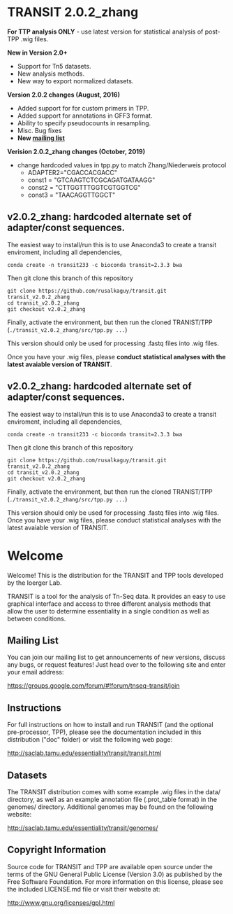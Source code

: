 # TRANSIT 2.0.2_zhang

**For TTP analysis ONLY** - use latest version for statistical analysis of post-TPP .wig files. 

**New in Version 2.0+**
 - Support for Tn5 datasets.
 - New analysis methods.
 - New way to export normalized datasets.

**Version 2.0.2 changes (August, 2016)**
- Added support for for custom primers in TPP.
- Added support for annotations in GFF3 format.
- Ability to specify pseudocounts in resampling.
- Misc. Bug fixes
- **New [mailing list](https://groups.google.com/forum/#!forum/tnseq-transit/join)**

**Verision 2.0.2_zhang changes (October, 2019)**
- change hardcoded values in tpp.py to match Zhang/Niederweis protocol
  - ADAPTER2="CGACCACGACC"
  - const1 = "GTCAAGTCTCGCAGATGATAAGG"
  - const2 = "CTTGGTTTGGTCGTGGTCG"
  - const3 = "TAACAGGTTGGCT"
  

## v2.0.2_zhang: hardcoded alternate set of adapter/const sequences.

The easiest way to install/run this is to use Anaconda3 to create a transit enviroment, including all dependencies,
```
conda create -n transit233 -c bioconda transit=2.3.3 bwa
```

Then git clone this branch of this repository
```
git clone https://github.com/rusalkaguy/transit.git transit_v2.0.2_zhang
cd transit_v2.0.2_zhang
git checkout v2.0.2_zhang
```

Finally, activate the environment, but then run the cloned TRANIST/TPP (```./transit_v2.0.2_zhang/src/tpp.py ...```)

This version should only be used for processing .fastq files into .wig files. 

Once you have your .wig files, please **conduct statistical analyses with the latest avaiable version of TRANSIT**.

## v2.0.2_zhang: hardcoded alternate set of adapter/const sequences.

The easiest way to install/run this is to use Anaconda3 to create a transit enviroment, including all dependencies,
```
conda create -n transit233 -c bioconda transit=2.3.3 bwa
```

Then git clone this branch of this repository
```
git clone https://github.com/rusalkaguy/transit.git transit_v2.0.2_zhang
cd transit_v2.0.2_zhang
git checkout v2.0.2_zhang
```

Finally, activate the environment, but then run the cloned TRANIST/TPP (```./transit_v2.0.2_zhang/src/tpp.py ...```)

This version should only be used for processing .fastq files into .wig files. Once you have your .wig files, please conduct statistical analyses with the latest avaiable version of TRANSIT.


# Welcome

Welcome! This is the distribution for the TRANSIT and TPP tools developed by the Ioerger Lab.

TRANSIT is a tool for the analysis of Tn-Seq data. It provides an easy to use graphical interface and access to three different analysis methods that allow the user to determine essentiality in a single condition as well as between conditions.

## Mailing List

You can join our mailing list to get announcements of new versions, discuss any bugs, or request features! Just head over to the following site and enter your email address:

https://groups.google.com/forum/#!forum/tnseq-transit/join




## Instructions

For full instructions on how to install and run TRANSIT (and the optional pre-processor, TPP), please see the documentation included in this distribution ("doc" folder) or visit the following web page:


http://saclab.tamu.edu/essentiality/transit/transit.html


## Datasets

The TRANSIT distribution comes with some example .wig files in the data/ directory, as well as an example annotation file (.prot\_table format) in the genomes/ directory. Additional genomes may be found on the following website:

http://saclab.tamu.edu/essentiality/transit/genomes/


## Copyright Information

Source code for TRANSIT and TPP are available open source under the terms of the GNU General Public License (Version 3.0) as published by the Free Software Foundation. For more information on this license, please see the included LICENSE.md file or visit their website at:

http://www.gnu.org/licenses/gpl.html
